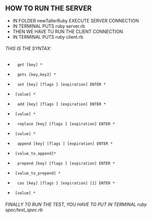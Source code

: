 ## HOW TO RUN THE SERVER
* IN FOLDER newTallerRuby EXECUTE SERVER CONNECTION
* IN TERMINAL PUTS ruby server.rb
* THEN WE HAVE TU RUN THE CLIENT CONNECTION
* IN TERMINAL PUTS ruby client.rb
###### THIS IS THE SYNTAX:
*       get [key] *
*       gets [key,key2] *
*       set [key] [flags ] [expiration] ENTER *
*	   [value] *
*       add [key] [flags ] [expiration] ENTER *
*	   [value] *
*       replace [key] [flags ] [expiration] ENTER *
*	   [value] *
*       append [key] [flags ] [expiration] ENTER *
*	   [value_to_append]*
*       prepend [key] [flags ] [expiration] ENTER *
*	   [value_to_prepend] *
*       cas [key] [flags ] [expiration] [1] ENTER *
*	   [value] *
	   
###### FINALLY TO RUN THE TEST, YOU HAVE TO PUT IN TERMINAL ruby spec/test_spec.rb	   
